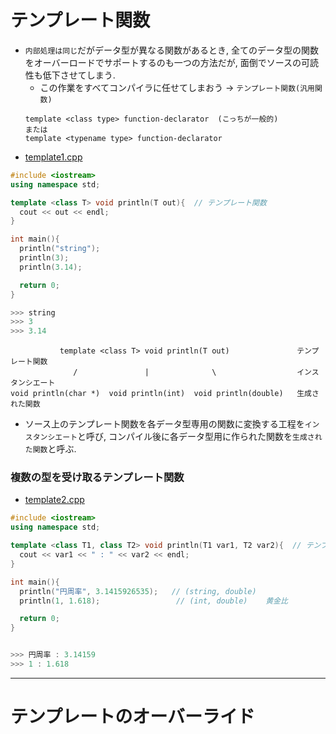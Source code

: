 # テンプレート関数

- `内部処理は同じ`だがデータ型が異なる関数があるとき, 全てのデータ型の関数をオーバーロードでサポートするのも一つの方法だが, 面倒でソースの可読性も低下させてしまう.
  - この作業をすべてコンパイラに任せてしまおう -> `テンプレート関数(汎用関数)`
  ```
  template <class type> function-declarator  (こっちが一般的)
  または
  template <typename type> function-declarator
  ```
- [template1.cpp](./src/template1.cpp)

```cpp
#include <iostream>
using namespace std;

template <class T> void println(T out){  // テンプレート関数
  cout << out << endl;
}

int main(){
  println("string");
  println(3);
  println(3.14);

  return 0;
}

>>> string
>>> 3
>>> 3.14
```


```
           template <class T> void println(T out)               テンプレート関数
              /               |              \                  インスタンシエート
void println(char *)  void println(int)  void println(double)   生成された関数
```
- ソース上のテンプレート関数を各データ型専用の関数に変換する工程を`インスタンシエート`と呼び, コンパイル後に各データ型用に作られた関数を`生成された関数`と呼ぶ.


### 複数の型を受け取るテンプレート関数
- [template2.cpp](./src/template2.cpp)
```cpp
#include <iostream>
using namespace std;

template <class T1, class T2> void println(T1 var1, T2 var2){  // テンプレート関数
  cout << var1 << " : " << var2 << endl;
}

int main(){
  println("円周率", 3.1415926535);   // (string, double)
  println(1, 1.618);                 // (int, double)    黄金比

  return 0;
}


>>> 円周率 : 3.14159
>>> 1 : 1.618
```


***
# テンプレートのオーバーライド
